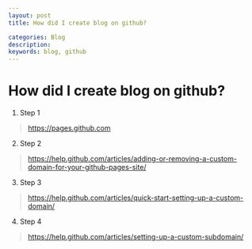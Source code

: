 ```yaml
---
layout: post
title: How did I create blog on github?

categories: Blog
description: 
keywords: blog, github
---
```


# How did I create blog on github?

1. Step 1
>  https://pages.github.com

2. Step 2
>  https://help.github.com/articles/adding-or-removing-a-custom-domain-for-your-github-pages-site/
3. Step 3
>  https://help.github.com/articles/quick-start-setting-up-a-custom-domain/
4. Step 4
>  https://help.github.com/articles/setting-up-a-custom-subdomain/
